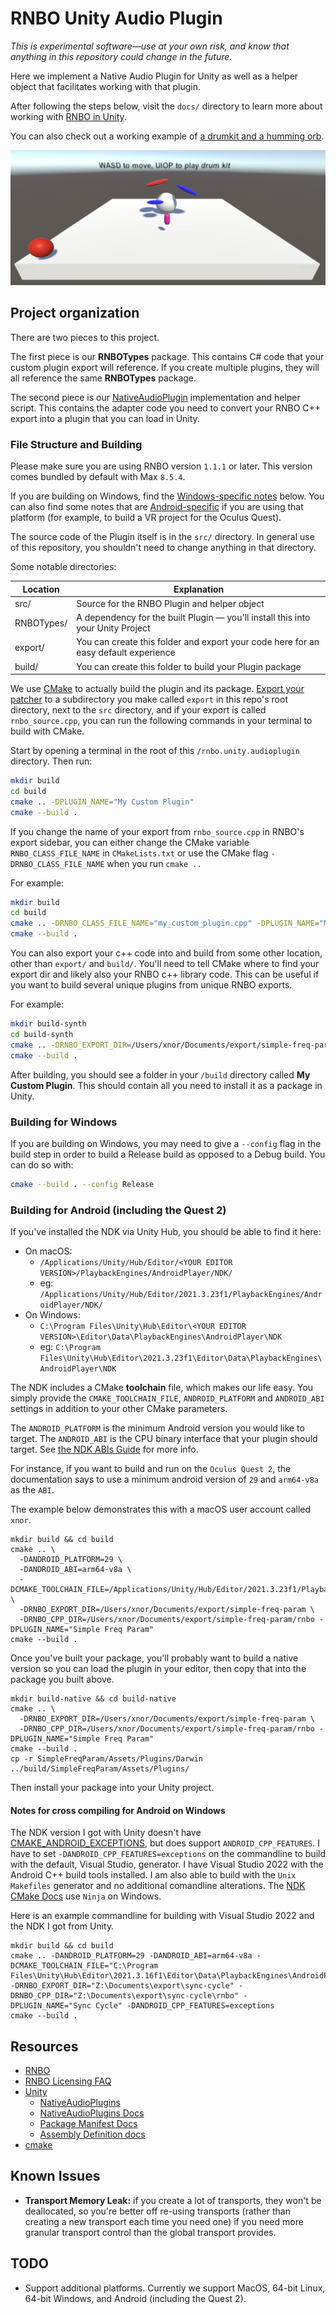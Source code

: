 # RNBO Unity Audio Plugin

*This is experimental software—use at your own risk, and know that anything in this repository could change in the future.*


Here we implement a Native Audio Plugin for Unity as well as a helper object that facilitates working with that plugin.

After following the steps below, visit the `docs/` directory to learn more about working with [RNBO in Unity](docs/INDEX.md).

You can also check out a working example of [a drumkit and a humming orb](https://cycling74-assets.nyc3.digitaloceanspaces.com/rnbo/unity/example-projects/RNBODrumkit.zip).

![Drum Kit and Orb](docs/images/drumkit-orb.png)

## Project organization

There are two pieces to this project.

The first piece is our **RNBOTypes** package. This contains C# code that your custom plugin 
export will reference. If you create multiple plugins, they will all reference the same **RNBOTypes** 
package.

The second piece is our [NativeAudioPlugin](https://docs.unity3d.com/Manual/AudioMixerNativeAudioPlugin.html) implementation and helper script.  This contains the
adapter code you need to convert your RNBO C++ export into a plugin that you can load in Unity.

### File Structure and Building

Please make sure you are using RNBO version `1.1.1` or later. This version comes bundled by default with Max `8.5.4`.

If you are building on Windows, find the [Windows-specific notes](#building-for-windows) below. You can also find some notes that are [Android-specific](#building-for-android-including-the-quest-2) if you are using that platform (for example, to build a VR project for the Oculus Quest).

The source code of the Plugin itself is in the `src/` directory. In general use of this repository, you shouldn't need to change anything in that directory.

Some notable directories:

| Location                          | Explanation   |
| --------------------------------- | ------------- |
| src/                              | Source for the RNBO Plugin and helper object |
| RNBOTypes/  | A dependency for the built Plugin — you'll install this into your Unity Project |
| export/                           | You can create this folder and export your code here for an easy default experience |
| build/          | You can create this folder to build your Plugin package |

We use [CMake](https://cmake.org/) to actually build the plugin and its package. [Export your patcher](https://rnbo.cycling74.com/learn/the-cpp-source-code-target-introduction) to a subdirectory
you make called `export` in this repo's root directory, next to the `src` directory, and if your export is called `rnbo_source.cpp`, you can run the following commands in your terminal to build with CMake. 

Start by opening a terminal in the root of this `/rnbo.unity.audioplugin` directory. Then run:

```sh
mkdir build
cd build
cmake .. -DPLUGIN_NAME="My Custom Plugin"
cmake --build .
```
If you change the name of your export from `rnbo_source.cpp` in RNBO's export sidebar, you can either change the CMake variable `RNBO_CLASS_FILE_NAME` in `CMakeLists.txt` or use the CMake flag `-DRNBO_CLASS_FILE_NAME` when you run `cmake ..`

For example:

```sh
mkdir build
cd build
cmake .. -DRNBO_CLASS_FILE_NAME="my_custom_plugin.cpp" -DPLUGIN_NAME="My Custom Plugin"
cmake --build .
```

You can also export your c++ code into and build from some other location, other than `export/` and `build/`.
You'll need to tell CMake where to find your export dir and likely also your RNBO c++ library code.
This can be useful if you want to build several unique plugins from unique RNBO exports.

For example:

```sh
mkdir build-synth
cd build-synth
cmake .. -DRNBO_EXPORT_DIR=/Users/xnor/Documents/export/simple-freq-param -DRNBO_CPP_DIR=/Users/xnor/Documents/export/simple-freq-param/rnbo -DPLUGIN_NAME="Simple Freq Param" 
cmake --build .
```

After building, you should see a folder in your `/build` directory called **My Custom Plugin**. This should contain
all you need to install it as a package in Unity.

### Building for Windows

If you are building on Windows, you may need to give a `--config` flag in the build step in order to build a Release build as opposed to a Debug build. You can do so with:

```sh
cmake --build . --config Release
```

### Building for Android (including the Quest 2)

If you've installed the NDK via Unity Hub, you should be able to find it here:

* On macOS:
  * `/Applications/Unity/Hub/Editor/<YOUR EDITOR VERSION>/PlaybackEngines/AndroidPlayer/NDK/`
  * eg: `/Applications/Unity/Hub/Editor/2021.3.23f1/PlaybackEngines/AndroidPlayer/NDK/`
* On Windows:
  * `C:\Program Files\Unity\Hub\Editor\<YOUR EDITOR VERSION>\Editor\Data\PlaybackEngines\AndroidPlayer\NDK`
  * eg: `C:\Program Files\Unity\Hub\Editor\2021.3.23f1\Editor\Data\PlaybackEngines\AndroidPlayer\NDK`

The NDK includes a CMake **toolchain** file, which makes our life easy.
You simply provide the `CMAKE_TOOLCHAIN_FILE`, `ANDROID_PLATFORM` and `ANDROID_ABI` settings in addition to your other CMake parameters.

The `ANDROID_PLATFORM` is the minimum Android version you would like to target.
The `ANDROID_ABI` is the CPU binary interface that your plugin should target. See [the NDK ABIs Guide](https://developer.android.com/ndk/guides/abis) for more info.

For instance, if you want to build and run on the `Oculus Quest 2`, the documentation says to use a minimum android version of `29` and `arm64-v8a` as the `ABI`. 

The example below demonstrates this with a macOS user account called `xnor`.

```
mkdir build && cd build
cmake .. \
  -DANDROID_PLATFORM=29 \
  -DANDROID_ABI=arm64-v8a \
  -DCMAKE_TOOLCHAIN_FILE=/Applications/Unity/Hub/Editor/2021.3.23f1/PlaybackEngines/AndroidPlayer/NDK/build/cmake/android.toolchain.cmake \
  -DRNBO_EXPORT_DIR=/Users/xnor/Documents/export/simple-freq-param \
  -DRNBO_CPP_DIR=/Users/xnor/Documents/export/simple-freq-param/rnbo -DPLUGIN_NAME="Simple Freq Param" 
cmake --build .
```

Once you've built your package, you'll probably want to build a native version so you can load the plugin in your editor, then copy that into the package you built above.

```
mkdir build-native && cd build-native
cmake .. \
  -DRNBO_EXPORT_DIR=/Users/xnor/Documents/export/simple-freq-param \
  -DRNBO_CPP_DIR=/Users/xnor/Documents/export/simple-freq-param/rnbo -DPLUGIN_NAME="Simple Freq Param" 
cmake --build .
cp -r SimpleFreqParam/Assets/Plugins/Darwin ../build/SimpleFreqParam/Assets/Plugins/
```

Then install your package into your Unity project.

#### Notes for cross compiling for Android on Windows

The NDK version I got with Unity doesn't have [CMAKE_ANDROID_EXCEPTIONS](https://cmake.org/cmake/help/v3.22/variable/CMAKE_ANDROID_EXCEPTIONS.html), but does support `ANDROID_CPP_FEATURES`.
I have to set `-DANDROID_CPP_FEATURES=exceptions` on the commandline to build with the default, Visual Studio, generator. I have Visual Studio 2022 with the Android C++ build tools installed.
I am also able to build with the `Unix Makefiles` generator and no additional comandline alterations.
The [NDK CMake Docs](https://developer.android.com/studio/projects/configure-cmake#call-cmake-cli) use `Ninja` on Windows.

Here is an example commandline for building with Visual Studio 2022 and the NDK I got from Unity.

```
mkdir build && cd build
cmake .. -DANDROID_PLATFORM=29 -DANDROID_ABI=arm64-v8a -DCMAKE_TOOLCHAIN_FILE="C:\Program Files\Unity\Hub\Editor\2021.3.16f1\Editor\Data\PlaybackEngines\AndroidPlayer\NDK\build\cmake/android.toolchain.cmake" -DRNBO_EXPORT_DIR="Z:\Documents\export\sync-cycle" -DRNBO_CPP_DIR="Z:\Documents\export\sync-cycle\rnbo" -DPLUGIN_NAME="Sync Cycle" -DANDROID_CPP_FEATURES=exceptions
cmake --build .
```


## Resources

* [RNBO](https://rnbo.cycling74.com/)
* [RNBO Licensing FAQ](https://support.cycling74.com/hc/en-us/articles/10730637742483-RNBO-Export-Licensing-FAQ)
* [Unity](https://unity.com/)
  * [NativeAudioPlugins](https://github.com/Unity-Technologies/NativeAudioPlugins)
  * [NativeAudioPlugins Docs](https://docs.unity3d.com/Manual/AudioMixerNativeAudioPlugin.html)
  * [Package Manifest Docs](https://docs.unity3d.com/Manual/upm-manifestPkg.html)
  * [Assembly Definition docs](https://docs.unity3d.com/Manual/ScriptCompilationAssemblyDefinitionFiles.html)
* [cmake](https://cmake.org/)

## Known Issues

* **Transport Memory Leak:** if you create a lot of transports, they won't be deallocated, so you're better off re-using transports (rather than creating a new transport each time you need one) if you need more granular transport control than the global transport provides.

## TODO

* Support additional platforms. Currently we support MacOS, 64-bit Linux, 64-bit Windows, and Android (including the Quest 2).

